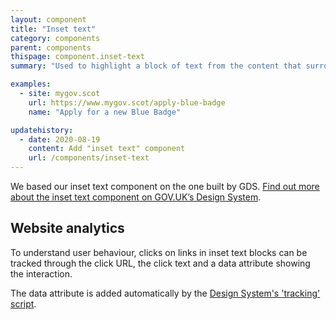 ```yaml
---
layout: component
title: "Inset text"
category: components
parent: components
thispage: component.inset-text
summary: "Used to highlight a block of text from the content that surrounds it. For example, a quote or something added to the main content."

examples:
  - site: mygov.scot
    url: https://www.mygov.scot/apply-blue-badge
    name: "Apply for a new Blue Badge"

updatehistory:
  - date: 2020-08-19
    content: Add "inset text" component
    url: /components/inset-text
---
```


We based our inset text component on the one built by GDS. [Find out more about the inset text component on GOV.UK’s Design System](https://design-system.service.gov.uk/components/inset-text/).

## Website analytics

To understand user behaviour, clicks on links in inset text blocks can be tracked through the click URL, the click text and a data attribute showing the interaction.

The data attribute is added automatically by the [Design System's 'tracking' script](/get-started/tracking/#inset-text).
